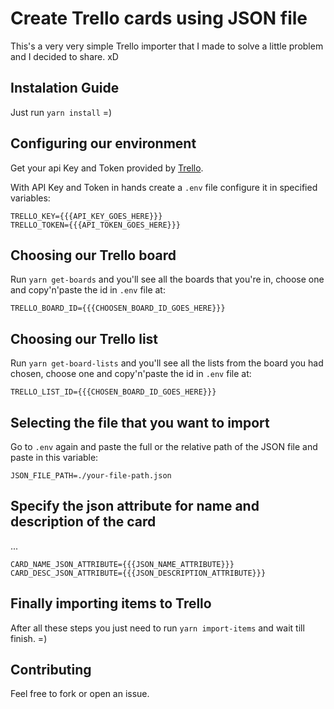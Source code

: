 # Create Trello cards using JSON file
This's a very very simple Trello importer that I made to solve a little problem and I decided to share. xD

## Instalation Guide
Just run `yarn install` =)

## Configuring our environment
Get your api Key and Token provided by [Trello](https://developer.atlassian.com/cloud/trello/guides/rest-api/api-introduction/#authentication-and-authorization).

With API Key and Token in hands create a `.env` file configure it in specified variables:
```
TRELLO_KEY={{{API_KEY_GOES_HERE}}}
TRELLO_TOKEN={{{API_TOKEN_GOES_HERE}}}
```

## Choosing our Trello board
Run `yarn get-boards` and you'll see all the boards that you're in, choose one and copy'n'paste the id in `.env` file at:
```
TRELLO_BOARD_ID={{{CHOOSEN_BOARD_ID_GOES_HERE}}}
```

## Choosing our Trello list
Run `yarn get-board-lists` and you'll see all the lists from the board you had chosen, choose one and copy'n'paste the id in `.env` file at:
```
TRELLO_LIST_ID={{{CHOSEN_BOARD_ID_GOES_HERE}}}
```

## Selecting the file that you want to import
Go to `.env` again and paste the full or the relative path of the JSON file and paste in this variable:
```
JSON_FILE_PATH=./your-file-path.json
```

## Specify the json attribute for name and description of the card
...
```
CARD_NAME_JSON_ATTRIBUTE={{{JSON_NAME_ATTRIBUTE}}}
CARD_DESC_JSON_ATTRIBUTE={{{JSON_DESCRIPTION_ATTRIBUTE}}}
```

## Finally importing items to Trello
After all these steps you just need to run `yarn import-items` and wait till finish. =)

## Contributing
Feel free to fork or open an issue.

